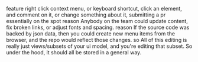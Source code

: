 
feature right click context menu, or keyboard shortcut, click an element, and comment on it, or change something about it, submitting a pr essentially on the spot
  reason Anybody on the team could update content, fix broken links, or adjust fonts and spacing.
  reason If the source code was backed by json data, then you could create new menu items from the browser, and the repo would reflect those changes.
    so All of this editing is really just views/subsets of your ui model, and you're editing that subset. So under the hood, it should all be stored in a general way.
